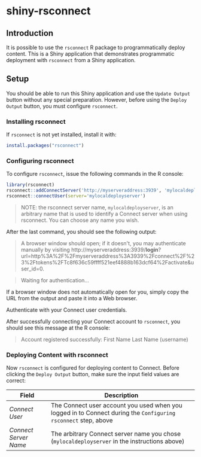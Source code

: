 # shiny-rsconnect

## Introduction

It is possible to use the `rsconnect` R package to programmatically deploy
content. This is a Shiny application that demonstrates programmatic deployment
with `rsconnect` from a Shiny application.

## Setup

You should be able to run this Shiny application and use the `Update Output`
button without any special preparation. However, before using the
`Deploy Output` button, you must configure `rsconnect`.

### Installing rsconnect

If `rsconnect` is not yet installed, install it with:

```R
install.packages("rsconnect")
```

### Configuring rsconnect

To configure `rsconnect`, issue the following commands in the R console:

```R
library(rsconnect)
rsconnect::addConnectServer('http://myserveraddress:3939', 'mylocaldeployserver')
rsconnect::connectUser(server='mylocaldeployserver')
```

> NOTE: the rsconnect server name, `mylocaldeployserver`, is an arbitrary name
> that is used to identify a Connect server when using rsconnect. You can choose
> any name you wish.

After the last command, you should see the following output:

> A browser window should open; if it doesn't, you may authenticate manually by visiting http://myserveraddress:3939/__login__?url=http%3A%2F%2Fmyserveraddress%3A3939%2Fconnect%2F%23%2Ftokens%2FTc8f636c59ffff521eef4888b163dcf64%2Factivate&user_id=0.

> Waiting for authentication...

If a browser window does not automatically open for you, simply
copy the URL from the output and paste it into a Web browser.

Authenticate with your Connect user credentials.

After successfully connecting your Connect account to `rsconnect`, you
should see this message at the R console:

> Account registered successfully: First Name Last Name (username)

### Deploying Content with rsconnect

Now `rsconnect` is configured for deploying content to Connect. Before
clicking the `Deploy Output` button, make sure the input field values
are correct:

| Field | Description |
|-------|-------------|
| *Connect User* | The Connect user account you used when you logged in to Connect during the `Configuring rsconnect` step, above  |
| *Connect Server Name* | The arbitrary Connect server name you chose (`mylocaldeployserver` in the instructions above) |

